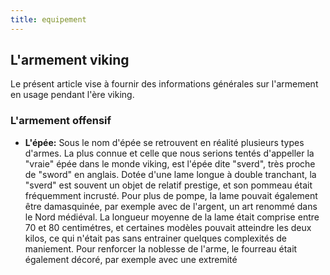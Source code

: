 ```yaml
---
title: equipement
---
```

## L'armement viking
Le présent article vise à fournir des informations générales sur l'armement en usage pendant l'ère viking.

### L'armement offensif
* **L'épée:** Sous le nom d'épée se retrouvent en réalité plusieurs types d'armes. La plus connue et celle que nous serions tentés d'appeller la "vraie" épée dans le monde viking, est l'épée dite "sverd",
  très proche de "sword" en anglais. Dotée d'une lame longue à double tranchant, la "sverd" est souvent un objet de relatif prestige, et son pommeau était fréquemment incrusté. Pour plus de pompe, la lame pouvait
  également être damasquinée, par exemple avec de l'argent, un art renommé dans le Nord médiéval. La longueur moyenne de la lame était comprise entre 70 et 80 centimétres, et certaines modèles pouvait atteindre
  les deux kilos, ce qui n'était pas sans entrainer quelques complexités de maniement. Pour renforcer la noblesse de l'arme, le fourreau était également décoré, par exemple avec une extremité  
